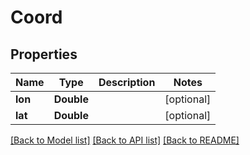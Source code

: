 # Coord

## Properties
Name | Type | Description | Notes
------------ | ------------- | ------------- | -------------
**lon** | **Double** |  | [optional] 
**lat** | **Double** |  | [optional] 

[[Back to Model list]](../README.md#documentation-for-models) [[Back to API list]](../README.md#documentation-for-api-endpoints) [[Back to README]](../README.md)


